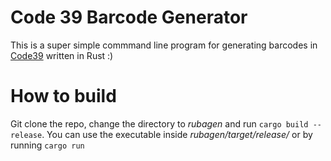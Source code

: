# Code 39 Barcode Generator
This is a super simple commmand line program for generating barcodes in [Code39](https://pl.wikipedia.org/wiki/Code_39) written in Rust :)

# How to build
Git clone the repo, change the directory to _rubagen_ and run `cargo build --release`. You can use the executable inside _rubagen/target/release/_ or by running `cargo run`
